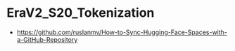 # EraV2_S20_Tokenization
- https://github.com/ruslanmv/How-to-Sync-Hugging-Face-Spaces-with-a-GitHub-Repository